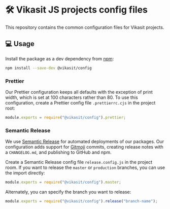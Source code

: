 # 🛠️ Vikasit JS projects config files

This repository contains the common configuration files for Vikasit projects.

## 💻 Usage

Install the package as a dev dependency from [npm](https://www.npmjs.com/package/@vikasit/config):

```bash
npm install --save-dev @vikasit/config
```

### Prettier

Our Prettier configuration keeps all defaults with the exception of print width, which is set at 100 characters rather than 80. To use this configuration, create a Prettier config file `.prettierrc.cjs` in the project root:

```js
module.exports = require("@vikasit/config").prettier;
```

### Semantic Release

We use [Semantic Release](https://github.com/semantic-release/semantic-release) for automated deployments of our packages. Our configuration adds support for [Gitmoji](https://gitmoji.carloscuesta.me) commits, creating release notes with a `CHANGELOG.md`, and publishing to GitHub and npm.

Create a Semantic Release config file `release.config.js` in the project room. If you want to release the `master` or `production` branches, you can use the import directly:

```js
module.exports = require("@vikasit/config").master;
```

Alternately, you can specify the branch you want to release:

```js
module.exports = require("@vikasit/config").release("branch-name");
```